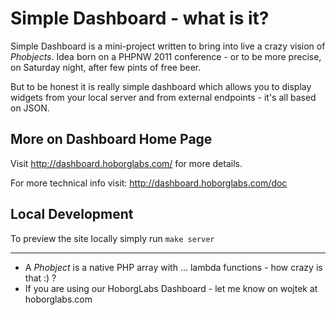 # Simple Dashboard - what is it?

Simple Dashboard is a mini-project written to bring into live a crazy vision of
*Phobjects*. Idea born on a PHPNW 2011 conference - or to be more precise,
on Saturday night, after few pints of free beer.

But to be honest it is really simple dashboard which allows you to display
widgets from your local server and from external endpoints - it's all based
on JSON.




## More on Dashboard Home Page

Visit http://dashboard.hoborglabs.com/ for more details.

For more technical info visit: http://dashboard.hoborglabs.com/doc




## Local Development

To preview the site locally simply run `make server`

- - -

* A *Phobject* is a native PHP array with ... lambda functions - how crazy is that :) ?
* If you are using our HoborgLabs Dashboard - let me know on wojtek at hoborglabs.com
